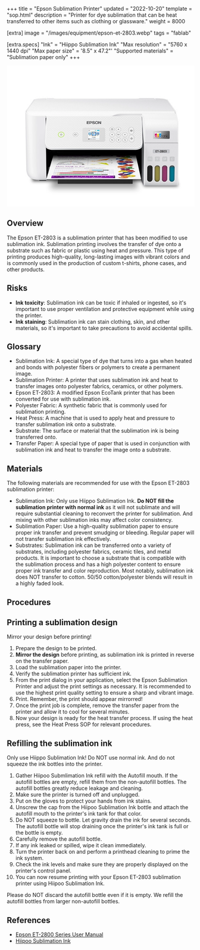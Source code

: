 +++
title = "Epson Sublimation Printer"
updated = "2022-10-20"
template = "sop.html"
description = "Printer for dye sublimation that can be heat transferred to other items such as clothing or glassware."
weight = 8000

[extra]
image = "/images/equipment/epson-et-2803.webp"
tags = "fablab"

[extra.specs]
"Ink" = "Hiippo Sublimation Ink"
"Max resolution" = "5760 x 1440 dpi"
"Max paper size" = '8.5" x 47.2"'
"Supported materials" = "Sublimation paper only"
+++

![](/images/equipment/epson-et-2803.webp)


## Overview

The Epson ET-2803 is a sublimation printer that has been modified to use sublimation ink. Sublimation printing involves the transfer of dye onto a substrate such as fabric or plastic using heat and pressure. This type of printing produces high-quality, long-lasting images with vibrant colors and is commonly used in the production of custom t-shirts, phone cases, and other products.

## Risks

- **Ink toxicity**: Sublimation ink can be toxic if inhaled or ingested, so it's important to use proper ventilation and protective equipment while using the printer.
- **Ink staining**: Sublimation ink can stain clothing, skin, and other materials, so it's important to take precautions to avoid accidental spills.


## Glossary

- Sublimation Ink: A special type of dye that turns into a gas when heated and bonds with polyester fibers or polymers to create a permanent image.
- Sublimation Printer: A printer that uses sublimation ink and heat to transfer images onto polyester fabrics, ceramics, or other polymers.
- Epson ET-2803: A modified Epson EcoTank printer that has been converted for use with sublimation ink.
- Polyester Fabric: A synthetic fabric that is commonly used for sublimation printing.
- Heat Press: A machine that is used to apply heat and pressure to transfer sublimation ink onto a substrate.
- Substrate: The surface or material that the sublimation ink is being transferred onto.
- Transfer Paper: A special type of paper that is used in conjunction with sublimation ink and heat to transfer the image onto a substrate.


## Materials

The following materials are recommended for use with the Epson ET-2803 sublimation printer:

- Sublimation Ink: Only use Hiippo Sublimation Ink. **Do NOT fill the sublimation printer with normal ink** as it will not sublimate and will require substantial cleaning to reconvert the printer for sublimation. And mixing with other sublimation inks may affect color consistency.
- Sublimation Paper: Use a high-quality sublimation paper to ensure proper ink transfer and prevent smudging or bleeding. Regular paper will not transfer sublimation ink effectively.
- Substrates: Sublimation ink can be transferred onto a variety of substrates, including polyester fabrics, ceramic tiles, and metal products. It is important to choose a substrate that is compatible with the sublimation process and has a high polyester content to ensure proper ink transfer and color reproduction. Most notably, sublimation ink does NOT transfer to cotton. 50/50 cotton/polyester blends will result in a highly faded look.

## Procedures

## Printing a sublimation design

<article class="message is-info">
  <div class="message-body">
    Mirror your design before printing!
  </div>
</article>


1. Prepare the design to be printed.
1. **Mirror the design** before printing, as sublimation ink is printed in reverse on the transfer paper.
1. Load the sublimation paper into the printer.
1. Verify the sublimation printer has sufficient ink.
1. From the print dialog in your application, select the Epson Sublimation Printer and adjust the print settings as necessary. It is recommended to use the highest print quality setting to ensure a sharp and vibrant image.
1. Print. Remember, the print should appear mirrorred!
1. Once the print job is complete, remove the transfer paper from the printer and allow it to cool for several minutes.
1. Now your design is ready for the heat transfer process. If using the heat press, see the Heat Press SOP for relevant procedures.

## Refilling the sublimation ink

<article class="message is-danger">
  <div class="message-body">
    Only use Hiippo Sublimation Ink! Do NOT use normal ink. And do not squeeze the ink bottles into the printer.
  </div>
</article>

1. Gather Hiipoo Submlimation Ink refill with the Autofill mouth. If the autofill bottles are empty, refill them from the non-autofill bottles. The autofill bottles greatly reduce leakage and cleaning.
1. Make sure the printer is turned off and unplugged.
1. Put on the gloves to protect your hands from ink stains.
1. Unscrew the cap from the Hiipoo Sublimation Ink bottle and attach the autofill mouth to the printer's ink tank for that color.
1. Do NOT squeeze to bottle. Let gravity drain the ink for several seconds. The autofill bottle will stop draining once the printer's ink tank is full or the bottle is empty.
1. Carefully remove the autofill bottle.
1. If any ink leaked or spilled, wipe it clean immediately.
1. Turn the printer back on and perform a printhead cleaning to prime the ink system.
1. Check the ink levels and make sure they are properly displayed on the printer's control panel.
1. You can now resume printing with your Epson ET-2803 sublimation printer using Hiipoo Sublimation Ink.

Please do NOT discard the autofill bottle even if it is empty. We refill the autofill bottles from larger non-autofill bottles.

## References

- [Epson ET-2800 Series User Manual](https://files.support.epson.com/docid/cpd6/cpd60271.pdf)
- [Hiipoo Sublimation Ink](https://www.hiipoo.com/collections/sublimation)
